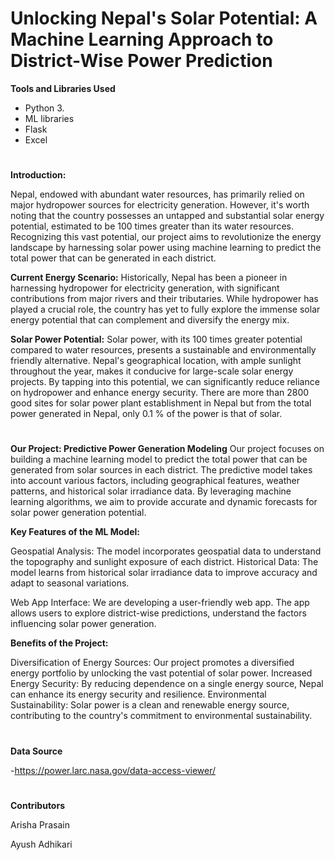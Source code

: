 # Unlocking Nepal's Solar Potential: A Machine Learning Approach to District-Wise Power Prediction

 **Tools and Libraries Used**

- Python 3.
- ML libraries
- Flask
- Excel



#



 **Introduction:**

 
Nepal, endowed with abundant water resources, has primarily relied on major hydropower sources for electricity generation. However, it's worth noting that the country possesses an untapped and substantial solar energy potential, estimated to be 100 times greater than its water resources. Recognizing this vast potential, our project aims to revolutionize the energy landscape by harnessing solar power using machine learning to predict the total power that can be generated in each district.




**Current Energy Scenario:**
Historically, Nepal has been a pioneer in harnessing hydropower for electricity generation, with significant contributions from major rivers and their tributaries. While hydropower has played a crucial role, the country has yet to fully explore the immense solar energy potential that can complement and diversify the energy mix.





**Solar Power Potential:**
Solar power, with its 100 times greater potential compared to water resources, presents a sustainable and environmentally friendly alternative. Nepal's geographical location, with ample sunlight throughout the year, makes it conducive for large-scale solar energy projects. By tapping into this potential, we can significantly reduce reliance on hydropower and enhance energy security. There are more than 2800 good sites for solar power plant establishment in Nepal but from the total power generated in Nepal, only 0.1 % of the power is that of solar.




#
**Our Project: Predictive Power Generation Modeling**
Our project focuses on building a machine learning model to predict the total power that can be generated from solar sources in each district. The predictive model takes into account various factors, including geographical features, weather patterns, and historical solar irradiance data. By leveraging machine learning algorithms, we aim to provide accurate and dynamic forecasts for solar power generation potential.





**Key Features of the ML Model:**

Geospatial Analysis: The model incorporates geospatial data to understand the topography and sunlight exposure of each district.
Historical Data: The model learns from historical solar irradiance data to improve accuracy and adapt to seasonal variations.

Web App Interface:
We are developing a user-friendly web app. The app allows users to explore district-wise predictions, understand the factors influencing solar power generation.







**Benefits of the Project:**

Diversification of Energy Sources: Our project promotes a diversified energy portfolio by unlocking the vast potential of solar power.
Increased Energy Security: By reducing dependence on a single energy source, Nepal can enhance its energy security and resilience.
Environmental Sustainability: Solar power is a clean and renewable energy source, contributing to the country's commitment to environmental sustainability.





#


**Data Source**

-https://power.larc.nasa.gov/data-access-viewer/

#

**Contributors**

Arisha Prasain


Ayush Adhikari




